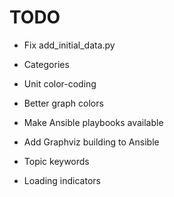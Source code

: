 # TODO

- Fix add_initial_data.py
- Categories
- Unit color-coding
- Better graph colors
- Make Ansible playbooks available

- Add Graphviz building to Ansible

- Topic keywords
- Loading indicators

